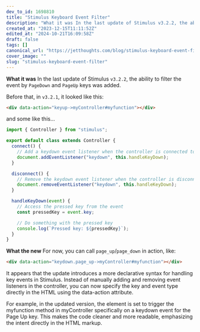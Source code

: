 ```yaml
---
dev_to_id: 1698810
title: "Stimulus Keyboard Event Filter"
description: "What it was In the last update of Stimulus v3.2.2, the ability to filter the event by PageDown and..."
created_at: "2023-12-15T11:11:52Z"
edited_at: "2024-10-21T16:09:58Z"
draft: false
tags: []
canonical_url: "https://jetthoughts.com/blog/stimulus-keyboard-event-filter/"
cover_image: ""
slug: "stimulus-keyboard-event-filter"
---
```

**What it was**
In the last update of Stimulus `v3.2.2`, the ability to filter the event by `PageDown` and `PageUp` keys was added. 

Before that, in `v3.2.1`, it looked like this:

```html
<div data-action="keyup->myController#myfunction"></div>
```
and some like this...
```js
import { Controller } from "stimulus";

export default class extends Controller {
  connect() {
    // Add a keydown event listener when the controller is connected to the DOM
    document.addEventListener("keydown", this.handleKeyDown);
  }

  disconnect() {
    // Remove the keydown event listener when the controller is disconnected
    document.removeEventListener("keydown", this.handleKeyDown);
  }

  handleKeyDown(event) {
    // Access the pressed key from the event
    const pressedKey = event.key;

    // Do something with the pressed key
    console.log(`Pressed key: ${pressedKey}`);
  }
}
```
**What the new**
For now, you can call `page_up`/`page_down` in action, like:
```html
<div data-action="keydown.page_up->myController#myfunction"></div>
```

It appears that the update introduces a more declarative syntax for handling key events in Stimulus. Instead of manually adding and removing event listeners in the controller, you can now specify the key and event type directly in the HTML using the data-action attribute.

For example, in the updated version, the element is set to trigger the myfunction method in myController specifically on a keydown event for the Page Up key. This makes the code cleaner and more readable, emphasizing the intent directly in the HTML markup.